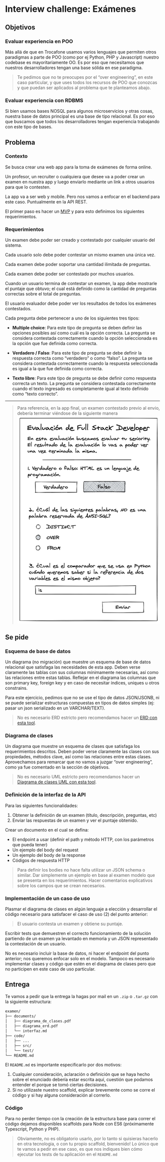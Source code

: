 # Interview challenge: Exámenes

## Objetivos

### Evaluar experiencia en POO
Más allá de que en Trocafone usamos varios lenguajes que permiten otros paradigmas a parte de POO (como por ej Python, PHP y Javascript) nuestro codebase es mayoritariamente OO. Es por eso que necesitamos que nuestros desarrolladores tengan una base sólida en ese paradigma.

> Te pedimos que no te preocupes por el “over engineering”, en este caso particular, y que uses todos los recursos de POO que conozcas y que puedan ser aplicados al problema que te planteamos abajo. 

### Evaluar experiencia con RDBMS
Si bien usamos bases NOSQL para algunos microservicios y otras cosas, nuestra base de datos principal es una base de tipo relacional. Es por eso que buscamos que todos los desarrolladores tengan experiencia trabajando con este tipo de bases.

## Problema

### Contexto
Se busca crear una web app para la toma de exámenes de forma online.

Un profesor, un recruiter o cualquiera que desee va a poder crear un examen en nuestra app y luego enviarlo mediante un link a otros usuarios para que lo contesten.

La app va a ser web y mobile. Pero nos vamos a enfocar en el backend para este caso.
Puntualmente en la API REST.

El primer paso es hacer un [MVP](https://en.wikipedia.org/wiki/Minimum_viable_product) y para esto definimos los siguientes requerimientos.

### Requerimientos
Un examen debe poder ser creado y contestado por cualquier usuario del sistema.

Cada usuario solo debe poder contestar un mismo examen una única vez. 

Cada examen debe poder soportar una cantidad ilimitada de preguntas.

Cada examen debe poder ser contestado por muchos usuarios.

Cuando un usuario termina de contestar un examen, la app debe mostrarle el puntaje que obtuvo; el cual está definido como la cantidad de preguntas correctas sobre el total de preguntas.

El usuario evaluador debe poder ver los resultados de todos los exámenes contestados.

Cada pregunta debe pertenecer a uno de los siguientes tres tipos:

- **Multiple choice**:
Para este tipo de pregunta se deben definir las opciones posibles así como cuál es la opción correcta.
La pregunta se considera contestada correctamente cuando la opción seleccionada es la opción que fue definida como correcta.

- **Verdadero / Falso**:
Para este tipo de pregunta se debe definir la respuesta correcta como “verdadero” o como “falso”.
La pregunta se considera contestada correctamente cuando la respuesta seleccionada es igual a la que fue definida como correcta.

- **Texto libre**:
Para este tipo de pregunta se debe definir como respuesta correcta un texto.
La pregunta se considera contestada correctamente cuando el texto ingresado es completamente igual al texto definido como “texto correcto”.

----------------

> Para referencia, en la app final, un examen contestado previo al envio, debería terminar viéndose de la siguiente manera
> ![Examen ejemplo](./assets/examen.png)

## Se pide

### Esquema de base de datos

Un diagrama (no migración) que muestre un esquema de base de datos relacional que satisfaga las necesidades de esta app. Deben verse claramente las tablas con sus columnas mínimamente necesarias, así como las relaciones entre estas tablas. Reflejar en el diagrama las columnas que son primary key, foreign key y en caso de necesitar índices, uniques u otros constrains.

Para este ejercicio, pedimos que no se use el tipo de datos JSON/JSONB, ni se puede serializar estructuras compuestas en tipos de datos simples (ej: pasar un json serializado en un VARCHAR/TEXT).

> No es necesario ERD estricto pero recomendamos hacer un [ERD con esta tool](https://www.lucidchart.com/pages/examples/er-diagram-tool).

### Diagrama de clases
Un diagrama que muestre un esquema de clases que satisfaga los requerimientos descritos. Deben poder verse claramente las clases con sus propiedades, métodos clave, así como las relaciones entre estas clases.
Aprovechamos para remarcar que no vamos a juzgar “over engineering”, como ya fue comentado en la sección de objetivos.

> No es necesario UML estricto pero recomendamos hacer un [Diagrama de clases UML con esta tool](https://www.lucidchart.com/pages/examples/uml_diagram_tool).

### Definición de la interfaz de la API
Para las siguientes funcionalidades:
1. Obtener la definición de un examen (título, descripción, preguntas, etc)
2. Enviar las respuestas de un examen y ver el puntaje obtenido.

Crear un documento en el cual se defina:
- El endpoint a usar (definir el path y método HTTP, con los parámetros que pueda tener)
- Un ejemplo del body del request
- Un ejemplo del body de la response
- Códigos de respuesta HTTP

> Para definir los bodies no hace falta utilizar un JSON schema o similar.
Dar simplemente un ejemplo en base al examen modelo que se presenta en los requerimientos. Hacer comentarios explicativos sobre los campos que se crean necesarios.

### Implementación de un caso de uso
Plasmar el diagrama de clases en algún lenguaje a elección y desarrollar el código necesario para satisfacer el caso de uso (2) del punto anterior:

> El usuario contesta un examen y obtiene su puntaje.

Escribir tests que demuestren el correcto funcionamiento de la solución partiendo de un examen ya levantado en memoria y un JSON representado la contestación de un usuario. 

No es necesario incluir la base de datos, ni hacer el endpoint del punto anterior; nos queremos enfocar solo en el modelo. Tampoco es necesario implementar clases y código que estén en el diagrama de clases pero que no participen en este caso de uso particular.


## Entrega

Te vamos a pedir que la entrega la hagas por mail en un `.zip` o `.tar.gz` con la siguiente estructura:
```
examen/
├── documents/
│   ├── diagrama_de_clases.pdf
│   ├── diagrama_erd.pdf
│   └── interfaz.md
├── code/
│   ├── ...
│   ├── src/
│   └── test/
└── README.md
```

El `README.md` es importante especificarlo por dos motivos:
1. Cualquier consideración, aclaración o definición que se haya hecho sobre el enunciado debería estar escrita aquí, cuestión que podamos entender el porque se tomó ciertas decisiones.
2. Si no utilizaste nuestro scaffold, explicar brevemente como se corre el código y si hay alguna consideración al correrlo.

### Código
Para no perder tiempo con la creación de la estructura base para correr el código dejamos disponibles scaffolds para Node con ES6 (próximamente Typescript, Python y PHP).

> Obviamente, no es obligatorio usarlo, por lo tanto si quisieras hacerlo en otra tecnologia, o con tu propio scaffold, bienvenido!
Lo único que te vamos a pedir en ese caso, es que nos indiques bien cómo ejecutar los tests de tu aplicación en el `README.md`

